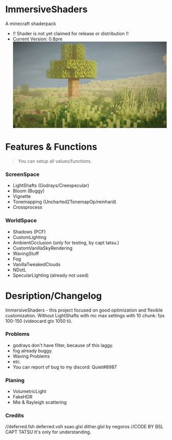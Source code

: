 # ImmersiveShaders
A minecraft shaderpack
- !! Shader is not yet claimed for release or distribution !!
- Current Version: 0.8pre
![Alt text](/screenshots/2021-11-30_20.53.21.png?raw=true "Optional Title")
# Features & Functions
>You can setup all values/functions.
### ScreenSpace
- LightShafts (Godrays/Creespecular)
- Bloom (Buggy)
- Vignette
- Tonemapping (Uncharted2TonemapOp/reinhard)
- Crossprocess
### WorldSpace
- Shadows (PCF)
- CustomLighting
- AmbientOcclusion (only for testing, by capt tatsu.)
- CustomVanillaSkyRendering
- WavingStuff
- Fog
- VanillaTweakedClouds
- NDotL
- SpecularLighting (already not used)
# Desription/Changelog
ImmersiveShaders - this project focused on good optimization and flexible customization.
Without LightShafts with mc max settings with 10 chunk: fps 100-150 (videocard gtx 1050 ti).
### Problems
 - godrays don't have filter, because of this laggy.
 - fog already buggy.
 - Waving Problems
 - etc.
 - You can report of bug to my discord: Quiet#8987
### Planing
- VolumetricLight
- FakeHDR
- Mie & Rayleigh scattering
### Credits
//deferred.fsh deferred.vsh ssao.glsl dither.glsl by negoros
//CODE BY BSL CAPT TATSU
It's only for understanding.
